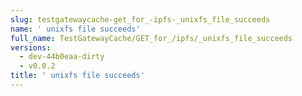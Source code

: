```yaml
---
slug: testgatewaycache-get_for_-ipfs-_unixfs_file_succeeds
name: ' unixfs file succeeds'
full_name: TestGatewayCache/GET_for_/ipfs/_unixfs_file_succeeds
versions:
  - dev-44b0eaa-dirty
  - v0.0.2
title: ' unixfs file succeeds'
---
```


